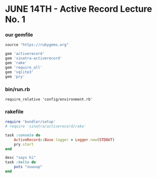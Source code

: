 # JUNE 14TH - Active Record Lecture No. 1

### our gemfile

```Ruby
source "https://rubygems.org"

gem 'activerecord'
gem 'sinatra-activerecord'
gem 'rake'
gem 'require_all'
gem 'sqlite3'
gem 'pry'
```

### bin/run.rb

`require_relative 'config/environment.rb'`

### rakefile

```Ruby
require 'bundler/setup'
# require 'sinatra/activerecord/rake'

task :console do
    ActiveRecord::Base.logger = Logger.new(STDOUT)
    pry.start
end

desc "says hi"
task :hello do
    puts "suuuup"
end
```

